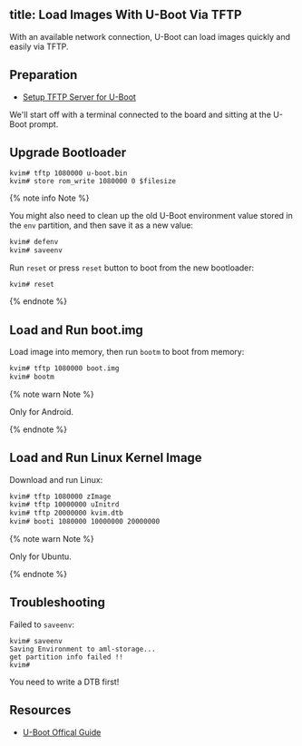 title: Load Images With U-Boot Via TFTP
---

With an available network connection, U-Boot can load images quickly and easily via TFTP.

## Preparation

* [Setup TFTP Server for U-Boot](/vim1/SetupTFTPServer.html)

We'll start off with a terminal connected to the board and sitting at the U-Boot prompt.

## Upgrade Bootloader

```
kvim# tftp 1080000 u-boot.bin
kvim# store rom_write 1080000 0 $filesize
```

{% note info Note %}

You might also need to clean up the old U-Boot environment value stored in the `env` partition, and then save it as a new value:


```bash
kvim# defenv
kvim# saveenv
```

Run `reset` or press `reset` button to boot from the new bootloader:
```
kvim# reset
```

{% endnote %}

## Load and Run boot.img

Load image into memory, then run `bootm` to boot from memory:

```bash
kvim# tftp 1080000 boot.img
kvim# bootm
```

{% note warn Note %}
	
Only for Android.

{% endnote %}

## Load and Run Linux Kernel Image

Download and run Linux:

```bash
kvim# tftp 1080000 zImage
kvim# tftp 10000000 uInitrd
kvim# tftp 20000000 kvim.dtb 
kvim# booti 1080000 10000000 20000000
```

{% note warn Note %}

Only for Ubuntu.

{% endnote %}


## Troubleshooting
Failed to `saveenv`:
```
kvim# saveenv
Saving Environment to aml-storage...
get partition info failed !!
kvim#
```

You need to write a DTB first!
## Resources
* [U-Boot Offical Guide](http://www.denx.de/wiki/view/DULG/UBoot)
